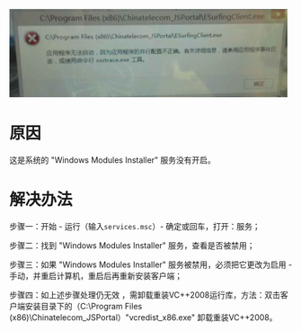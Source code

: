 <!-- TITLE: 故障0-应用程序无法启动 因为应用程序并行配置不正确 -->
<!-- SUBTITLE: 本错误属于天翼校园客户端错误 -->

![0 yycxwfqd](/uploads/0-yycxwfqd.png "0 yycxwfqd")

# 原因

这是系统的 "Windows Modules Installer" 服务没有开启。  

# 解决办法

步骤一：开始 - 运行（输入`services.msc`）- 确定或回车，打开：服务；  

步骤二：找到 "Windows Modules Installer" 服务，查看是否被禁用；  

步骤三：如果 "Windows Modules Installer" 服务被禁用，必须把它更改为启用 - 手动，并重启计算机，重启后再重新安装客户端；  

步骤四：如上述步骤处理仍无效 ，需卸载重装VC++2008运行库，方法：双击客户端安装目录下的（C:\Program Files (x86)\Chinatelecom_JSPortal）"vcredist_x86.exe" 卸载重装VC++2008。  